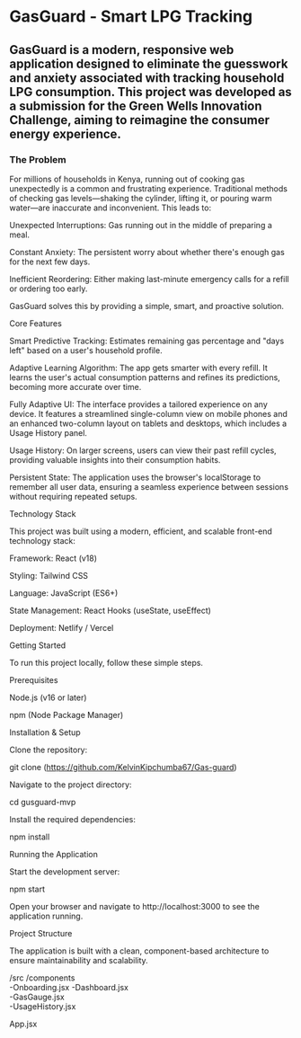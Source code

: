 # GasGuard - Smart LPG Tracking

## GasGuard is a modern, responsive web application designed to eliminate the guesswork and anxiety associated with tracking household LPG consumption. This project was developed as a submission for the Green Wells Innovation Challenge, aiming to reimagine the consumer energy experience.

### The Problem

For millions of households in Kenya, running out of cooking gas unexpectedly is a common and frustrating experience. Traditional methods of checking gas levels—shaking the cylinder, lifting it, or pouring warm water—are inaccurate and inconvenient. This leads to:

Unexpected Interruptions: Gas running out in the middle of preparing a meal.

Constant Anxiety: The persistent worry about whether there's enough gas for the next few days.

Inefficient Reordering: Either making last-minute emergency calls for a refill or ordering too early.

GasGuard solves this by providing a simple, smart, and proactive solution.

Core Features

Smart Predictive Tracking: Estimates remaining gas percentage and "days left" based on a user's household profile.

Adaptive Learning Algorithm: The app gets smarter with every refill. It learns the user's actual consumption patterns and refines its predictions, becoming more accurate over time.

Fully Adaptive UI: The interface provides a tailored experience on any device. It features a streamlined single-column view on mobile phones and an enhanced two-column layout on tablets and desktops, which includes a Usage History panel.

Usage History: On larger screens, users can view their past refill cycles, providing valuable insights into their consumption habits.

Persistent State: The application uses the browser's localStorage to remember all user data, ensuring a seamless experience between sessions without requiring repeated setups.

Technology Stack

This project was built using a modern, efficient, and scalable front-end technology stack:

Framework: React (v18)

Styling: Tailwind CSS

Language: JavaScript (ES6+)

State Management: React Hooks (useState, useEffect)

Deployment: Netlify / Vercel

Getting Started

To run this project locally, follow these simple steps.

Prerequisites

Node.js (v16 or later)

npm (Node Package Manager)

Installation & Setup

Clone the repository:

git clone (https://github.com/KelvinKipchumba67/Gas-guard)


Navigate to the project directory:

cd gusguard-mvp


Install the required dependencies:

npm install


Running the Application

Start the development server:

npm start


Open your browser and navigate to http://localhost:3000 to see the application running.

Project Structure

The application is built with a clean, component-based architecture to ensure maintainability and scalability.

/src
/components     
-Onboarding.jsx
-Dashboard.jsx  
-GasGauge.jsx  
-UsageHistory.jsx
   
App.jsx          
